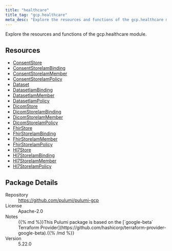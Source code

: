 ```yaml
---
title: "healthcare"
title_tag: "gcp.healthcare"
meta_desc: "Explore the resources and functions of the gcp.healthcare module."
---
```


<!-- WARNING: this file was generated by Pulumi Docs Generator. -->
<!-- Do not edit by hand unless you're certain you know what you are doing! -->

Explore the resources and functions of the gcp.healthcare module.

<h2 id="resources">Resources</h2>
<ul class="api">
    <li><a href="consentstore" title="ConsentStore"><span class="symbol resource"></span>ConsentStore</a></li>
    <li><a href="consentstoreiambinding" title="ConsentStoreIamBinding"><span class="symbol resource"></span>ConsentStoreIamBinding</a></li>
    <li><a href="consentstoreiammember" title="ConsentStoreIamMember"><span class="symbol resource"></span>ConsentStoreIamMember</a></li>
    <li><a href="consentstoreiampolicy" title="ConsentStoreIamPolicy"><span class="symbol resource"></span>ConsentStoreIamPolicy</a></li>
    <li><a href="dataset" title="Dataset"><span class="symbol resource"></span>Dataset</a></li>
    <li><a href="datasetiambinding" title="DatasetIamBinding"><span class="symbol resource"></span>DatasetIamBinding</a></li>
    <li><a href="datasetiammember" title="DatasetIamMember"><span class="symbol resource"></span>DatasetIamMember</a></li>
    <li><a href="datasetiampolicy" title="DatasetIamPolicy"><span class="symbol resource"></span>DatasetIamPolicy</a></li>
    <li><a href="dicomstore" title="DicomStore"><span class="symbol resource"></span>DicomStore</a></li>
    <li><a href="dicomstoreiambinding" title="DicomStoreIamBinding"><span class="symbol resource"></span>DicomStoreIamBinding</a></li>
    <li><a href="dicomstoreiammember" title="DicomStoreIamMember"><span class="symbol resource"></span>DicomStoreIamMember</a></li>
    <li><a href="dicomstoreiampolicy" title="DicomStoreIamPolicy"><span class="symbol resource"></span>DicomStoreIamPolicy</a></li>
    <li><a href="fhirstore" title="FhirStore"><span class="symbol resource"></span>FhirStore</a></li>
    <li><a href="fhirstoreiambinding" title="FhirStoreIamBinding"><span class="symbol resource"></span>FhirStoreIamBinding</a></li>
    <li><a href="fhirstoreiammember" title="FhirStoreIamMember"><span class="symbol resource"></span>FhirStoreIamMember</a></li>
    <li><a href="fhirstoreiampolicy" title="FhirStoreIamPolicy"><span class="symbol resource"></span>FhirStoreIamPolicy</a></li>
    <li><a href="hl7store" title="Hl7Store"><span class="symbol resource"></span>Hl7Store</a></li>
    <li><a href="hl7storeiambinding" title="Hl7StoreIamBinding"><span class="symbol resource"></span>Hl7StoreIamBinding</a></li>
    <li><a href="hl7storeiammember" title="Hl7StoreIamMember"><span class="symbol resource"></span>Hl7StoreIamMember</a></li>
    <li><a href="hl7storeiampolicy" title="Hl7StoreIamPolicy"><span class="symbol resource"></span>Hl7StoreIamPolicy</a></li>
</ul>

<h2 id="package-details">Package Details</h2>
<dl class="package-details">
	<dt>Repository</dt>
	<dd><a href="https://github.com/pulumi/pulumi-gcp">https://github.com/pulumi/pulumi-gcp</a></dd>
	<dt>License</dt>
	<dd>Apache-2.0</dd>
	<dt>Notes</dt>
	<dd>{{% md %}}This Pulumi package is based on the [`google-beta` Terraform Provider](https://github.com/hashicorp/terraform-provider-google-beta).{{% /md %}}</dd>
	<dt>Version</dt>
	<dd>5.22.0</dd>
</dl>

